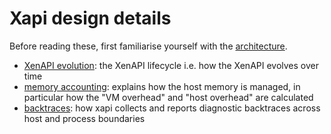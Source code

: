 Xapi design details
===================

Before reading these, first familiarise yourself with the
[architecture](../architecture/README.md).

- [XenAPI evolution](XenAPI-evolution.md): the XenAPI lifecycle i.e. how the XenAPI evolves
  over time
- [memory accounting](memory-accounting.md): explains how the host memory
  is managed, in particular how the "VM overhead" and "host overhead" are
  calculated
- [backtraces](backtraces.md): how xapi collects and reports diagnostic
  backtraces across host and process boundaries
